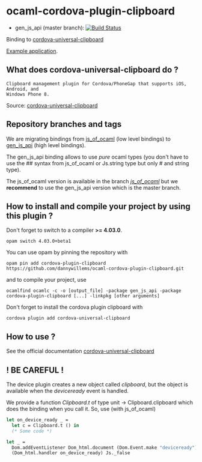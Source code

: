 # ocaml-cordova-plugin-clipboard

* gen_js_api (master branch): [![Build Status](https://travis-ci.org/dannywillems/ocaml-cordova-plugin-clipboard.svg?branch=master)](https://travis-ci.org/dannywillems/ocaml-cordova-plugin-clipboard)

Binding to
[cordova-universal-clipboard](https://github.com/VersoSolutions/CordovaClipboard)

[Example
application](https://github.com/dannywillems/ocaml-cordova-plugin-clipboard-example).

## What does cordova-universal-clipboard do ?

```
Clipboard management plugin for Cordova/PhoneGap that supports iOS, Android, and
Windows Phone 8.
```

Source: [cordova-universal-clipboard](https://github.com/VersoSolutions/CordovaClipboard)

## Repository branches and tags

We are migrating bindings from
[js_of_ocaml](https://github.com/ocsigen/js_of_ocaml) (low level bindings) to
[gen_js_api](https://github.com/lexifi/gen_js_api) (high level bindings).

The gen_js_api binding allows to use *pure* ocaml types (you don't have to use
the ## syntax from js_of_ocaml or Js.string type but only # and string type).

The js_of_ocaml version is available in the branch
[*js_of_ocaml*](https://github.com/dannywillems/ocaml-cordova-plugin-clipboard/tree/js_of_ocaml)
but we **recommend** to use the gen_js_api version which is the master branch.

## How to install and compile your project by using this plugin ?

Don't forget to switch to a compiler **>= 4.03.0**.
```Shell
opam switch 4.03.0+beta1
```

You can use opam by pinning the repository with
```Shell
opam pin add cordova-plugin-clipboard https://github.com/dannywillems/ocaml-cordova-plugin-clipboard.git
```

and to compile your project, use
```Shell
ocamlfind ocamlc -c -o [output_file] -package gen_js_api -package cordova-plugin-clipboard [...] -linkpkg [other arguments]
```

Don't forget to install the cordova plugin clipboard with
```Shell
cordova plugin add cordova-universal-clipboard
```

## How to use ?

See the official documentation
[cordova-universal-clipboard](https://github.com/VersoSolutions/CordovaClipboard)

## ! BE CAREFUL !

The device plugin creates a new object called *clipboard*, but the object is
available when the *deviceready* event is handled.

We provide a function *Clipboard.t* of type unit -> Clipboard.clipboard which
does the binding when you call it.
So, use (with js_of_ocaml)

```OCaml
let on_device_ready _ =
  let c = Clipboard.t () in
  (* Some code *)

let _ =
  Dom.addEventListener Dom_html.document (Dom.Event.make "deviceready")
  (Dom_html.handler on_device_ready) Js._false
```
